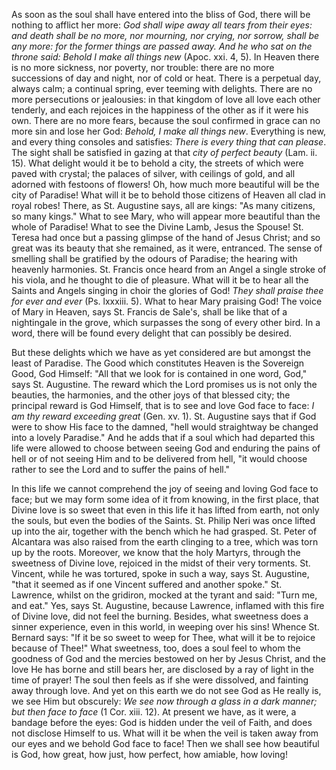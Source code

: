 
As soon as the soul shall have entered into the bliss of God, there will be nothing to afflict her more: *God shall wipe away all tears from their eyes: and death shall be no more, nor mourning, nor crying, nor sorrow, shall be any more: for the former things are passed away. And he who sat on the throne said: Behold I make all things new* (Apoc. xxi. 4, 5). In Heaven there is no more sickness, nor poverty, nor trouble: there are no more successions of day and night, nor of cold or heat. There is a perpetual day, always calm; a continual spring, ever teeming with delights. There are no more persecutions or jealousies: in that kingdom of love all love each other tenderly, and each rejoices in the happiness of the other as if it were his own. There are no more fears, because the soul confirmed in grace can no more sin and lose her God: *Behold, I make all things new*. Everything is new, and every thing consoles and satisfies: *There is every thing that can please*. The sight shall be satisfied in gazing at that *city of perfect beauty* (Lam. ii. 15). What delight would it be to behold a city, the streets of which were paved with crystal; the palaces of silver, with ceilings of gold, and all adorned with festoons of flowers! Oh, how much more beautiful will be the city of Paradise! What will it be to behold those citizens of Heaven all clad in royal robes! There, as St. Augustine says, all are kings: \"As many citizens, so many kings.\" What to see Mary, who will appear more beautiful than the whole of Paradise! What to see the Divine Lamb, Jesus the Spouse! St. Teresa had once but a passing glimpse of the hand of Jesus Christ; and so great was its beauty that she remained, as it were, entranced. The sense of smelling shall be gratified by the odours of Paradise; the hearing with heavenly harmonies. St. Francis once heard from an Angel a single stroke of his viola, and he thought to die of pleasure. What will it be to hear all the Saints and Angels singing in choir the glories of God! *They shall praise thee for ever and ever* (Ps. lxxxiii. 5). What to hear Mary praising God! The voice of Mary in Heaven, says St. Francis de Sale\'s, shall be like that of a nightingale in the grove, which surpasses the song of every other bird. In a word, there will be found every delight that can possibly be desired.

But these delights which we have as yet considered are but amongst the least of Paradise. The Good which constitutes Heaven is the Sovereign Good, God Himself: \"All that we look for is contained in one word, God,\" says St. Augustine. The reward which the Lord promises us is not only the beauties, the harmonies, and the other joys of that blessed city; the principal reward is God Himself, that is to see and love God face to face: *I am thy reward exceeding great* (Gen. xv. 1). St. Augustine says that if God were to show His face to the damned, \"hell would straightway be changed into a lovely Paradise.\" And he adds that if a soul which had departed this life were allowed to choose between seeing God and enduring the pains of hell or of not seeing Him and to be delivered from hell, \"it would choose rather to see the Lord and to suffer the pains of hell.\"

In this life we cannot comprehend the joy of seeing and loving God face to face; but we may form some idea of it from knowing, in the first place, that Divine love is so sweet that even in this life it has lifted from earth, not only the souls, but even the bodies of the Saints. St. Philip Neri was once lifted up into the air, together with the bench which he had grasped. St. Peter of Alcantara was also raised from the earth clinging to a tree, which was torn up by the roots. Moreover, we know that the holy Martyrs, through the sweetness of Divine love, rejoiced in the midst of their very torments. St. Vincent, while he was tortured, spoke in such a way, says St. Augustine, \"that it seemed as if one Vincent suffered and another spoke.\" St. Lawrence, whilst on the gridiron, mocked at the tyrant and said: \"Turn me, and eat.\" Yes, says St. Augustine, because Lawrence, inflamed with this fire of Divine love, did not feel the burning. Besides, what sweetness does a sinner experience, even in this world, in weeping over his sins! Whence St. Bernard says: \"If it be so sweet to weep for Thee, what will it be to rejoice because of Thee!\" What sweetness, too, does a soul feel to whom the goodness of God and the mercies bestowed on her by Jesus Christ, and the love He has borne and still bears her, are disclosed by a ray of light in the time of prayer! The soul then feels as if she were dissolved, and fainting away through love. And yet on this earth we do not see God as He really is, we see Him but obscurely: *We see now through a glass in a dark manner; but then face to face* (1 Cor. xiii. 12). At present we have, as it were, a bandage before the eyes: God is hidden under the veil of Faith, and does not disclose Himself to us. What will it be when the veil is taken away from our eyes and we behold God face to face! Then we shall see how beautiful is God, how great, how just, how perfect, how amiable, how loving!

